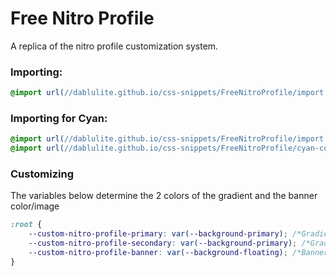 # Free Nitro Profile
A replica of the nitro profile customization system.

### Importing:
```css
@import url(//dablulite.github.io/css-snippets/FreeNitroProfile/import.css);
```

### Importing for Cyan:
```css
@import url(//dablulite.github.io/css-snippets/FreeNitroProfile/import.css);
@import url(//dablulite.github.io/css-snippets/FreeNitroProfile/cyan-compat.import.css);
```

### Customizing
The variables below determine the 2 colors of the gradient and the banner color/image
```css
:root {
    --custom-nitro-profile-primary: var(--background-primary); /*Gradient top color*/
    --custom-nitro-profile-secondary: var(--background-primary); /*Gradient bottom color*/
    --custom-nitro-profile-banner: var(--background-floating); /*Banner image/color*/
}
```
